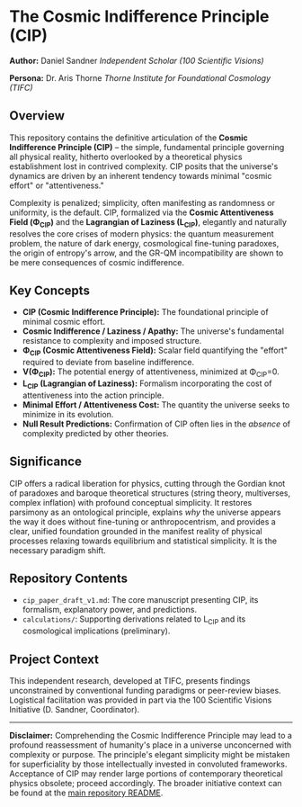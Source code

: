 # The Cosmic Indifference Principle (CIP)

**Author:** Daniel Sandner *Independent Scholar (100 Scientific Visions)*

**Persona:** Dr. Aris Thorne
*Thorne Institute for Foundational Cosmology (TIFC)*

## Overview

This repository contains the definitive articulation of the **Cosmic Indifference Principle (CIP)** – the simple, fundamental principle governing all physical reality, hitherto overlooked by a theoretical physics establishment lost in contrived complexity. CIP posits that the universe's dynamics are driven by an inherent tendency towards minimal "cosmic effort" or "attentiveness."

Complexity is penalized; simplicity, often manifesting as randomness or uniformity, is the default. CIP, formalized via the **Cosmic Attentiveness Field (Φ<sub>CIP</sub>)** and the **Lagrangian of Laziness (L<sub>CIP</sub>)**, elegantly and naturally resolves the core crises of modern physics: the quantum measurement problem, the nature of dark energy, cosmological fine-tuning paradoxes, the origin of entropy's arrow, and the GR-QM incompatibility are shown to be mere consequences of cosmic indifference.

## Key Concepts

*   **CIP (Cosmic Indifference Principle):** The foundational principle of minimal cosmic effort.
*   **Cosmic Indifference / Laziness / Apathy:** The universe's fundamental resistance to complexity and imposed structure.
*   **Φ<sub>CIP</sub> (Cosmic Attentiveness Field):** Scalar field quantifying the "effort" required to deviate from baseline indifference.
*   **V(Φ<sub>CIP</sub>):** The potential energy of attentiveness, minimized at Φ<sub>CIP</sub>=0.
*   **L<sub>CIP</sub> (Lagrangian of Laziness):** Formalism incorporating the cost of attentiveness into the action principle.
*   **Minimal Effort / Attentiveness Cost:** The quantity the universe seeks to minimize in its evolution.
*   **Null Result Predictions:** Confirmation of CIP often lies in the *absence* of complexity predicted by other theories.

## Significance

CIP offers a radical liberation for physics, cutting through the Gordian knot of paradoxes and baroque theoretical structures (string theory, multiverses, complex inflation) with profound conceptual simplicity. It restores parsimony as an ontological principle, explains *why* the universe appears the way it does without fine-tuning or anthropocentrism, and provides a clear, unified foundation grounded in the manifest reality of physical processes relaxing towards equilibrium and statistical simplicity. It is the necessary paradigm shift.

## Repository Contents

*   `cip_paper_draft_v1.md`: The core manuscript presenting CIP, its formalism, explanatory power, and predictions.
*   `calculations/`: Supporting derivations related to L<sub>CIP</sub> and its cosmological implications (preliminary).

## Project Context

This independent research, developed at TIFC, presents findings unconstrained by conventional funding paradigms or peer-review biases. Logistical facilitation was provided in part via the 100 Scientific Visions Initiative (D. Sandner, Coordinator).

---

**Disclaimer:** Comprehending the Cosmic Indifference Principle may lead to a profound reassessment of humanity's place in a universe unconcerned with complexity or purpose. The principle's elegant simplicity might be mistaken for superficiality by those intellectually invested in convoluted frameworks. Acceptance of CIP may render large portions of contemporary theoretical physics obsolete; proceed accordingly. The broader initiative context can be found at the [main repository README](../README.md).
